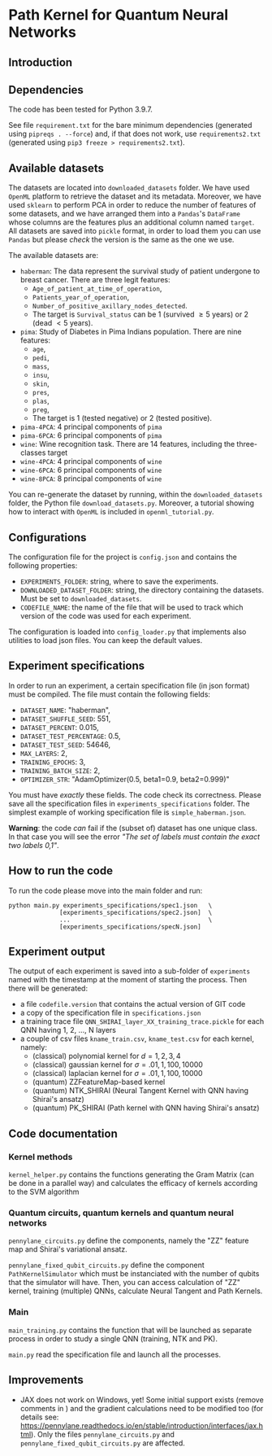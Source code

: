 # Path Kernel for Quantum Neural Networks

## Introduction


## Dependencies 

The code has been tested for Python 3.9.7.

See file `requirement.txt` for the bare minimum dependencies (generated 
using `pipreqs . --force`) and, if that does not work, use 
`requirements2.txt` (generated using `pip3 freeze > requirements2.txt`).

## Available datasets

The datasets are located into `downloaded_datasets` folder. We have used
`OpenML` platform to retrieve the dataset and its metadata. Moreover,
we have used `sklearn` to perform PCA in order to reduce the number
of features of some datasets, and we have arranged them into a `Pandas`'s 
`DataFrame` whose columns are the features plus an additional column
named `target`. All datasets are saved into `pickle` format, in order
to load them you can use `Pandas` but please *check* the version is the same
as the one we use. 

The available datasets are:
* `haberman`: The data represent the survival study of patient undergone to breast cancer. 
There are three legit features: 
    * `Age_of_patient_at_time_of_operation`, 
    * `Patients_year_of_operation`,
    * `Number_of_positive_axillary_nodes_detected`. 
    * The target is `Survival_status` can be 1 (survived $\ge 5$ years) or 2 (dead $<5$ years).
* `pima`: Study of Diabetes in Pima Indians population. There are nine features: 
    * `age`,
    * `pedi`,
    * `mass`, 
    * `insu`, 
    * `skin`,
    * `pres`,
    * `plas`,
    * `preg`,
    * The target is 1 (tested negative) or 2 (tested positive). 
* `pima-4PCA`: 4 principal components of `pima`
* `pima-6PCA`: 6 principal components of `pima`
* `wine`: Wine recognition task. There are 14 features, including the three-classes target
* `wine-4PCA`: 4 principal components of `wine`
* `wine-6PCA`: 6 principal components of `wine`
* `wine-8PCA`: 8 principal components of `wine`

You can re-generate the dataset by running, within the 
`downloaded_datasets` folder, the Python file `download_datasets.py`. 
Moreover, a tutorial showing how to interact with `OpenML` is 
included in `openml_tutorial.py`.

## Configurations

The configuration file for the project is `config.json` and 
contains the following properties:
* `EXPERIMENTS_FOLDER`: string, where to save the experiments.
* `DOWNLOADED_DATASET_FOLDER`: string, the directory containing the datasets. Must be set to `downloaded_datasets`.
* `CODEFILE_NAME`: the name of the file that will be used to track which version of the code was used for each experiment.

The configuration is loaded into `config_loader.py` that implements also
utilities to load json files. You can keep the default values. 

## Experiment specifications
  
In order to run an experiment, a certain specification file (in json
format) must be compiled. The file must contain the following 
fields:
* `DATASET_NAME`: "haberman",
* `DATASET_SHUFFLE_SEED`: 551,
* `DATASET_PERCENT`: 0.015,
* `DATASET_TEST_PERCENTAGE`: 0.5,
* `DATASET_TEST_SEED`: 54646,
* `MAX_LAYERS`: 2,
* `TRAINING_EPOCHS`: 3,
* `TRAINING_BATCH_SIZE`: 2,
* `OPTIMIZER_STR`: "AdamOptimizer(0.5, beta1=0.9, beta2=0.999)"

You must have *exactly* these fields. The code check its correctness.
Please save all the specification files in `experiments_specifications` 
folder. The simplest example of working specification file 
is `simple_haberman.json`.

**Warning**: the code *can* fail if the (subset of) dataset has 
one unique class. In that case you will see the error 
*"The set of labels must contain the exact two labels 0,1"*.

## How to run the code

To run the code please move into the main folder and run:
```
python main.py experiments_specifications/spec1.json   \
              [experiments_specifications/spec2.json]  \
              ...                                      \
              [experiments_specifications/specN.json]
```

## Experiment output

The output of each experiment is saved into a sub-folder of `experiments` named with the timestamp at the moment of 
starting the process. Then there will be generated:
* a file `codefile.version` that contains the actual version of GIT code
* a copy of the specification file in `specifications.json`
* a training trace file `QNN_SHIRAI_layer_XX_training_trace.pickle` for each QNN having 1, 2, ..., N layers
* a couple of csv files `kname_train.csv`, `kname_test.csv` for each kernel, namely:
  * (classical) polynomial kernel for $d=1,2,3,4$
  * (classical) gaussian kernel for $\sigma=.01, 1, 100, 10000$
  * (classical) laplacian kernel for $\sigma=.01, 1, 100, 10000$
  * (quantum) ZZFeatureMap-based kernel
  * (quantum) NTK_SHIRAI (Neural Tangent Kernel with QNN having Shirai's ansatz)
  * (quantum) PK_SHIRAI (Path kernel with QNN having Shirai's ansatz)

## Code documentation

### Kernel methods

`kernel_helper.py` contains the functions generating the Gram Matrix (can be done in a parallel way)
and calculates the efficacy of kernels according to the SVM algorithm

### Quantum circuits, quantum kernels and quantum neural networks

`pennylane_circuits.py` define the components, namely the "ZZ" feature map and Shirai's variational 
ansatz. 

`pennylane_fixed_qubit_circuits.py` define the component `PathKernelSimulator` which must be instanciated with the number of qubits 
that the simulator will have. Then, you can access calculation of "ZZ" kernel, training (multiple) QNNs, 
calculate Neural Tangent and Path Kernels. 

### Main

`main_training.py` contains the function that will be launched as separate process in order to 
study a single QNN (training, NTK and PK). 

`main.py` read the specification file and launch all the processes. 

## Improvements

* JAX does not work on Windows, yet! Some initial support exists (remove comments in ) and the gradient calculations need to be modified too (for details see: https://pennylane.readthedocs.io/en/stable/introduction/interfaces/jax.html).
Only the files `pennylane_circuits.py` and `pennylane_fixed_qubit_circuits.py` are affected. 